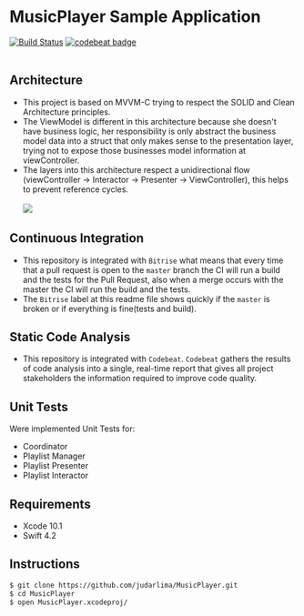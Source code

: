 # MusicPlayer Sample Application

[![Build Status](https://app.bitrise.io/app/8bfe6f970aa4d47e/status.svg?token=_pJbPn74xktfBFr4FL57QA)](https://app.bitrise.io/app/8bfe6f970aa4d47e)
[![codebeat badge](https://codebeat.co/badges/29fb5577-304f-4a26-bf97-c344be9f1128)](https://codebeat.co/projects/github-com-judarlima-musicplayer-master)
<br><br>

## Architecture
- This project is based on MVVM-C trying to respect the SOLID and Clean Architecture principles.
- The ViewModel is different in this architecture because she doesn't have business logic, her responsibility is only abstract the business model data into a struct that only makes sense to the presentation layer, trying not to expose those businesses model information at viewController.
- The layers into this architecture respect a unidirectional flow (viewController -> Interactor -> Presenter -> ViewController), this helps to prevent reference cycles.
<br><br>
![](https://i.imgur.com/sGQe76A.png)

## Continuous Integration
- This repository is integrated with `Bitrise` what means that every time that a pull request is open to the `master` branch the CI will run a build and the tests for the Pull Request, also when a merge occurs with the master the CI will run the build and the tests.
- The `Bitrise` label at this readme file shows quickly if the `master` is broken or if everything is fine(tests and build).

## Static Code Analysis
- This repository is integrated with `Codebeat`. `Codebeat` gathers the results of code analysis into a single, real-time report that gives all project stakeholders the information required to improve code quality.

## Unit Tests
Were implemented Unit Tests for:
- Coordinator
- Playlist Manager
- Playlist Presenter
- Playlist Interactor

## Requirements
- Xcode 10.1
- Swift 4.2

## Instructions
```bash
$ git clone https://github.com/judarlima/MusicPlayer.git
$ cd MusicPlayer
$ open MusicPlayer.xcodeproj/
```
